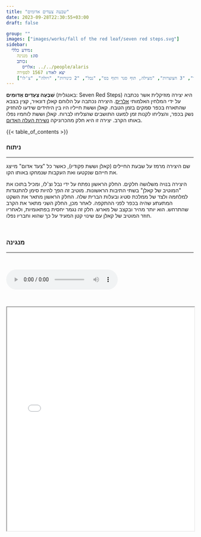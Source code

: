```yaml
---
title: "שבעה צעדים אדומים"
date: 2023-09-28T22:30:55+03:00
draft: false

group: ""
images: ["images/works/fall of the red leaf/seven red steps.svg"]
sidebar:
  מידע כללי:
    סוג: מנגינה
    כותב:
      אלריס: ../../people/alaris
    יצא לאור: 1567 לספירה
    כלי נגינה: ["2 חלילים", "2 קלרינטים", "2 בסונים", "3 קרני יער", "3 חצוצרות", "מצילה, תוף סנר ותוף בס", "נבל", "2 כינורות", "ויולה", "צ'לו"]
---
```

**שִׁבְעָה צְעָדִים אֲדוּמִים** (באנגלית: Seven Red Steps) היא יצירה מוזיקלית אשר נכתבה על ידי המלחין האלמותי [אלריס](../../people/alaris). היצירה נכתבה על הלוחם קאלן דונאיר, קצין בצבא שהתארח בכפר סמקים בזמן הטבח. קאלן וששת חייליו היו בין היחידים שידעו להחזיק נשק בכפר, והצליחו לקנות זמן למעט התושבים שהצליחו לברוח. קאלן וששת לוחמיו נפלו באותו הקרב. יצירה זו היא חלק מהכרוניקה [נשירת העלה האדום](../../../works/fall-of-the-red-leaf).

<!--more-->

{{< table_of_contents >}}

### ניתוח

---

שם היצירה מרמז על שבעת החיילים (קאלן וששת פקודיו), כאשר כל "צעד אדום" מייצג את חייהם שנקטעו ואת העקבות שנמחקו באותו הקו. 

היצירה בנויה משלושה חלקים. החלק הראשון נפתח על ידי נבל וצ'לו, ומכיל בתוכו את "המוטיב של קאלן" בשתי התיבות הראשונות. מוטיב זה הפך להיות סימן להתנגדות למלחמה ולצד של ממלכת סטיג ובעלות הברית שלה. החלק הראשון מתאר את השקט המתעתע שהיה בכפר לפני ההתקפה. לאחר מכן, החלק השני מתאר את הקרב שהתרחש. הוא יותר מהיר ובקצב של מארש. חלק זה נגמר יחסית בפתאומיות, ולאחריו חוזר המוטיב של קאלן עם שינוי קטן המעיד על כך שהוא וחבריו נפלו.

&nbsp;

### מנגינה

---

&nbsp;

<audio controls><source src="../../../sound/works/fall of the red leaf/seven red steps.mp3" type="audio/mpeg">Your browser does not support the audio element.</audio>

&nbsp;

<iframe src="../../../pdfs/works/fall of the red leaf/Seven Red Steps.pdf" width="100%" height="600px">
    This browser does not support PDFs. Please download the PDF to view it: 
    <a href="your-file.pdf">Download PDF</a>.
</iframe>